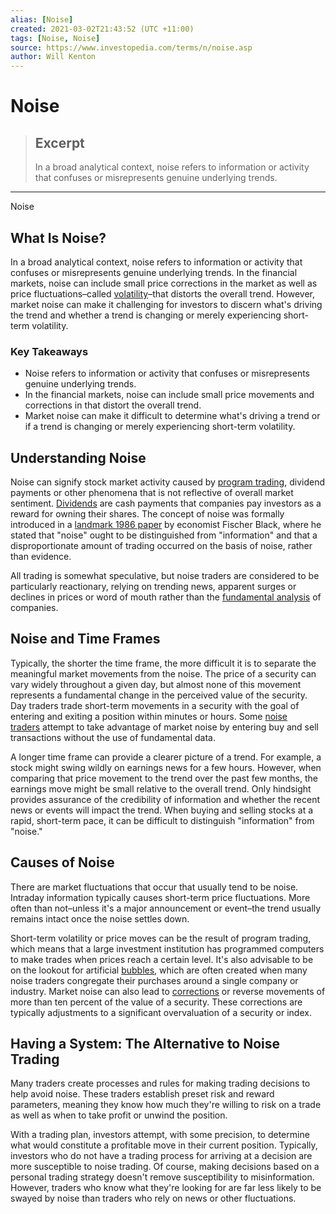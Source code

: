 ```yaml
---
alias: [Noise]
created: 2021-03-02T21:43:52 (UTC +11:00)
tags: [Noise, Noise]
source: https://www.investopedia.com/terms/n/noise.asp
author: Will Kenton
---
```


# Noise

> ## Excerpt
> In a broad analytical context, noise refers to information or activity that confuses or misrepresents genuine underlying trends.

---

Noise
## What Is Noise?

In a broad analytical context, noise refers to information or activity that confuses or misrepresents genuine underlying trends. In the financial markets, noise can include small price corrections in the market as well as price fluctuations–called [volatility](https://www.investopedia.com/terms/v/volatility.asp)–that distorts the overall trend. However, market noise can make it challenging for investors to discern what's driving the trend and whether a trend is changing or merely experiencing short-term volatility.

### Key Takeaways

-   Noise refers to information or activity that confuses or misrepresents genuine underlying trends.
-   In the financial markets, noise can include small price movements and corrections in that distort the overall trend.
-   Market noise can make it difficult to determine what's driving a trend or if a trend is changing or merely experiencing short-term volatility.

## Understanding Noise

Noise can signify stock market activity caused by [program trading](https://www.investopedia.com/terms/p/programtrading.asp), dividend payments or other phenomena that is not reflective of overall market sentiment. [Dividends](https://www.investopedia.com/terms/d/dividend.asp) are cash payments that companies pay investors as a reward for owning their shares. The concept of noise was formally introduced in a [landmark 1986 paper](http://www.e-m-h.org/Blac86.pdf) by economist Fischer Black, where he stated that "noise" ought to be distinguished from "information" and that a disproportionate amount of trading occurred on the basis of noise, rather than evidence.

All trading is somewhat speculative, but noise traders are considered to be particularly reactionary, relying on trending news, apparent surges or declines in prices or word of mouth rather than the [fundamental analysis](https://www.investopedia.com/terms/f/fundamentalanalysis.asp) of companies.

## Noise and Time Frames

Typically, the shorter the time frame, the more difficult it is to separate the meaningful market movements from the noise. The price of a security can vary widely throughout a given day, but almost none of this movement represents a fundamental change in the perceived value of the security. Day traders trade short-term movements in a security with the goal of entering and exiting a position within minutes or hours. Some [noise traders](https://www.investopedia.com/terms/n/noisetrader.asp) attempt to take advantage of market noise by entering buy and sell transactions without the use of fundamental data. 

A longer time frame can provide a clearer picture of a trend. For example, a stock might swing wildly on earnings news for a few hours. However, when comparing that price movement to the trend over the past few months, the earnings move might be small relative to the overall trend. Only hindsight provides assurance of the credibility of information and whether the recent news or events will impact the trend. When buying and selling stocks at a rapid, short-term pace, it can be difficult to distinguish "information" from "noise."

## Causes of Noise

There are market fluctuations that occur that usually tend to be noise. Intraday information typically causes short-term price fluctuations. More often than not–unless it's a major announcement or event–the trend usually remains intact once the noise settles down.

Short-term volatility or price moves can be the result of program trading, which means that a large investment institution has programmed computers to make trades when prices reach a certain level. It's also advisable to be on the lookout for artificial [bubbles](https://www.investopedia.com/terms/b/bubble.asp), which are often created when many noise traders congregate their purchases around a single company or industry. Market noise can also lead to [corrections](https://www.investopedia.com/terms/c/correction.asp) or reverse movements of more than ten percent of the value of a security. These corrections are typically adjustments to a significant overvaluation of a security or index.

## Having a System: The Alternative to Noise Trading

Many traders create processes and rules for making trading decisions to help avoid noise. These traders establish preset risk and reward parameters, meaning they know how much they're willing to risk on a trade as well as when to take profit or unwind the position.

With a trading plan, investors attempt, with some precision, to determine what would constitute a profitable move in their current position. Typically, investors who do not have a trading process for arriving at a decision are more susceptible to noise trading. Of course, making decisions based on a personal trading strategy doesn't remove susceptibility to misinformation. However, traders who know what they're looking for are far less likely to be swayed by noise than traders who rely on news or other fluctuations.
